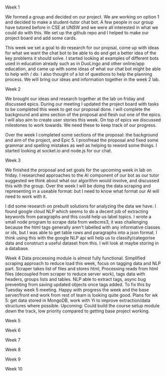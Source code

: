 Week 1

We formed a group and decided on our project. We are working on option 1 and decided 
to make a student-tutor chat bot. A few people in our group have tutored before in 
CSE at UNSW and we were all interested in what we could do with this.
We set up the github repo and I helped to make our project board and add some cards.

This week we set a goal to do research for our propsal, come up with ideas for what
we want the chat bot to be able to do and get a better idea of the key problems it 
should solve. I started looking at examples of different bots used in education already
such as in DuoLingo and other online/app education, and came up with some ideas of what
our chat bot might be able to help with / do. I also thought of a lot of questions to 
help the planning process. We will bring our ideas and information together in the week 2 lab.


Week 2

We brought our ideas and research together at the lab on friday and discussed epics. 
During our meeting I updated the project board with tasks to be completed this week
to get our proposal done. I will complete the background and aims section of the proposal
and flesh out one of the epics. I will also aim to create user stories this week.
On top of epics we discussed milestones to work towards. We need these to keep track of 
our progress.

Over the week I completed some sections of the proposal: the background and aim of the project,
and Epic 5. I proofread the proposal and fixed some grammar and spelling mistakes as well as helping
to reword some things. I started looking at socket.io and node.js for our chat.


Week 3

We finished the proposal and set goals for the upcoming week in lab on friday. I researched 
approaches to the AI component of our bot as our tutor suggested we think about what our
algorithm would involve, and discussed this with the group. Over the week I will be doing the data scraping
and representing in a useable format: but I need to know what format our AI will need to work with it.

I did some research on prebuilt solutions for analyzing the data we have. I found google cloud NLP which 
seems to do a decent job of extracting keywords from paragraphs and this could help us label topics.
I wrote a small node program to scrape data from webcms3, it was challenging because the html tags
generally aren't labelled with any informative classes or ids, but I was able to get table rows and paragraphs
into a json format. I think using this with the google NLP api will help us to classify/categorise data and 
construct a useful dataset from this. I will look at maybe storing in a database.

Week 4
Data processing module is almost fully functional. Simplified scraping approach to reduce load this week,
focus on tagging data and NLP part. Scraper takes list of files and stores html, Processing reads from html
files (decoupled from scraper to reduce server work), tags data with headers, groups lists and tables.
NLP able to extract tags, async bug preventing from saving updated objects once tags added. To fix this by 
Tuesday week 5 meeting. Happy with progress the week and the base server/front end work from rest of team is
looking quite good.
Plans for wk 5: get data stored in MongoDB, work with Yi to improve extraction/data structures where possible.
Upcoming: Could build the course setup module down the track, low priority compared to getting base project working.


Week 5


Week 6


Week 7


Week 8


Week 9


Week 10


